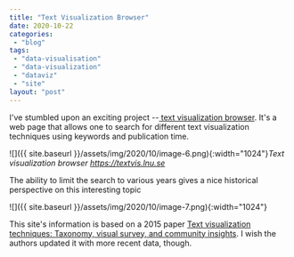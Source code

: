 ```yaml
---
title: "Text Visualization Browser"
date: 2020-10-22
categories: 
 - "blog"
tags: 
 - "data-visualisation"
 - "data-visualization"
 - "dataviz"
 - "site"
layout: "post"
---
```


I've stumbled upon an exciting project --[ text visualization browser](https://textvis.lnu.se/). It's a web page that allows one to search for different text visualization techniques using keywords and publication time. 

![]({{ site.baseurl }}/assets/img/2020/10/image-6.png){:width="1024"}*Text visualization browser <https://textvis.lnu.se>*

The ability to limit the search to various years gives a nice historical perspective on this interesting topic

![]({{ site.baseurl }}/assets/img/2020/10/image-7.png){:width="1024"}

This site's information is based on a 2015 paper [Text visualization techniques: Taxonomy, visual survey, and community insights](https://ieeexplore.ieee.org/document/7156366). I wish the authors updated it with more recent data, though. 
